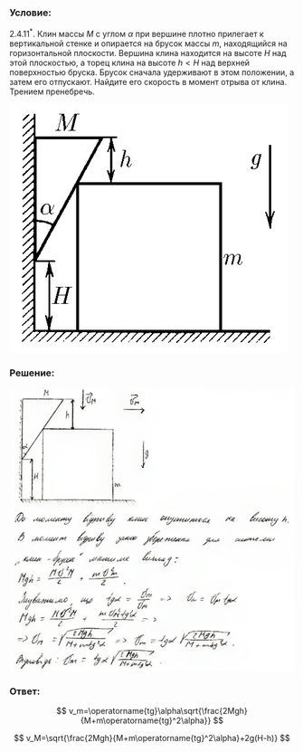 ###  Условие: 

$2.4.11^*.$ Клин массы $M$ с углом $\alpha$ при вершине плотно прилегает к вертикальной стенке и опирается на брусок массы $m$, находящийся на горизонтальной плоскости. Вершина клина находится на высоте $H$ над этой плоскостью, а торец клина на высоте $h < H$ над верхней поверхностью бруска. Брусок сначала удерживают в этом положении, а затем его отпускают. Найдите его скорость в момент отрыва от клина. Трением пренебречь. 

![К задаче $2.4.11$|493x439, 30%](../../img/2.4.11/2.4.11.png)

###  Решение: 

![|752x747, 67%](../../img/2.4.11/sol.png) 

###  Ответ: 

$$
v_m=\operatorname{tg}\alpha\sqrt{\frac{2Mgh}{M+m\operatorname{tg}^2\alpha}}
$$

$$
v_M=\sqrt{\frac{2Mgh}{M+m\operatorname{tg}^2\alpha}+2g(H-h)}
$$
